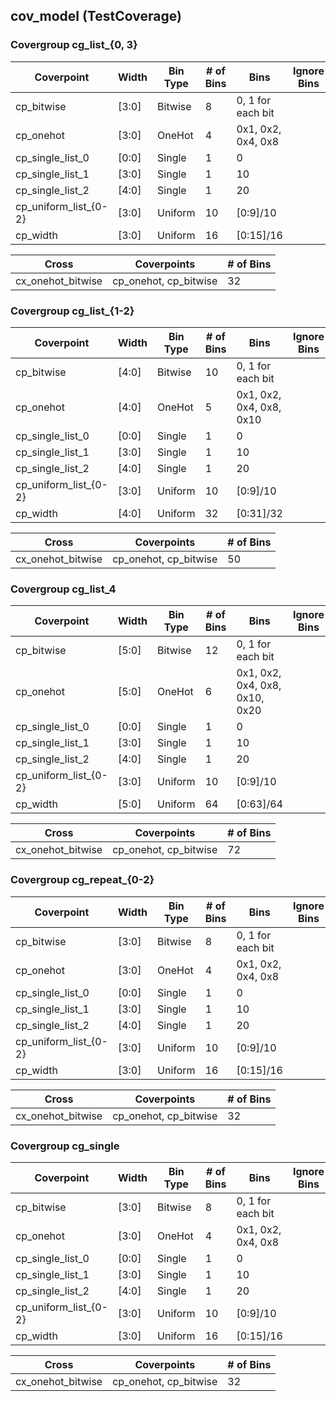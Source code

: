 ## cov_model (TestCoverage)

### Covergroup cg_list_{0, 3}

| Coverpoint            | Width   | Bin Type   |   # of Bins | Bins               | Ignore Bins   | Illegal Bins   |
|-----------------------|---------|------------|-------------|--------------------|---------------|----------------|
| cp_bitwise            | [3:0]   | Bitwise    |           8 | 0, 1 for each bit  |               |                |
| cp_onehot             | [3:0]   | OneHot     |           4 | 0x1, 0x2, 0x4, 0x8 |               |                |
| cp_single_list_0      | [0:0]   | Single     |           1 | 0                  |               |                |
| cp_single_list_1      | [3:0]   | Single     |           1 | 10                 |               |                |
| cp_single_list_2      | [4:0]   | Single     |           1 | 20                 |               |                |
| cp_uniform_list_{0-2} | [3:0]   | Uniform    |          10 | [0:9]/10           |               |                |
| cp_width              | [3:0]   | Uniform    |          16 | [0:15]/16          |               |                |

| Cross             | Coverpoints           |   # of Bins |
|-------------------|-----------------------|-------------|
| cx_onehot_bitwise | cp_onehot, cp_bitwise |          32 |

### Covergroup cg_list_{1-2}

| Coverpoint            | Width   | Bin Type   |   # of Bins | Bins                     | Ignore Bins   | Illegal Bins   |
|-----------------------|---------|------------|-------------|--------------------------|---------------|----------------|
| cp_bitwise            | [4:0]   | Bitwise    |          10 | 0, 1 for each bit        |               |                |
| cp_onehot             | [4:0]   | OneHot     |           5 | 0x1, 0x2, 0x4, 0x8, 0x10 |               |                |
| cp_single_list_0      | [0:0]   | Single     |           1 | 0                        |               |                |
| cp_single_list_1      | [3:0]   | Single     |           1 | 10                       |               |                |
| cp_single_list_2      | [4:0]   | Single     |           1 | 20                       |               |                |
| cp_uniform_list_{0-2} | [3:0]   | Uniform    |          10 | [0:9]/10                 |               |                |
| cp_width              | [4:0]   | Uniform    |          32 | [0:31]/32                |               |                |

| Cross             | Coverpoints           |   # of Bins |
|-------------------|-----------------------|-------------|
| cx_onehot_bitwise | cp_onehot, cp_bitwise |          50 |

### Covergroup cg_list_4

| Coverpoint            | Width   | Bin Type   |   # of Bins | Bins                           | Ignore Bins   | Illegal Bins   |
|-----------------------|---------|------------|-------------|--------------------------------|---------------|----------------|
| cp_bitwise            | [5:0]   | Bitwise    |          12 | 0, 1 for each bit              |               |                |
| cp_onehot             | [5:0]   | OneHot     |           6 | 0x1, 0x2, 0x4, 0x8, 0x10, 0x20 |               |                |
| cp_single_list_0      | [0:0]   | Single     |           1 | 0                              |               |                |
| cp_single_list_1      | [3:0]   | Single     |           1 | 10                             |               |                |
| cp_single_list_2      | [4:0]   | Single     |           1 | 20                             |               |                |
| cp_uniform_list_{0-2} | [3:0]   | Uniform    |          10 | [0:9]/10                       |               |                |
| cp_width              | [5:0]   | Uniform    |          64 | [0:63]/64                      |               |                |

| Cross             | Coverpoints           |   # of Bins |
|-------------------|-----------------------|-------------|
| cx_onehot_bitwise | cp_onehot, cp_bitwise |          72 |

### Covergroup cg_repeat_{0-2}

| Coverpoint            | Width   | Bin Type   |   # of Bins | Bins               | Ignore Bins   | Illegal Bins   |
|-----------------------|---------|------------|-------------|--------------------|---------------|----------------|
| cp_bitwise            | [3:0]   | Bitwise    |           8 | 0, 1 for each bit  |               |                |
| cp_onehot             | [3:0]   | OneHot     |           4 | 0x1, 0x2, 0x4, 0x8 |               |                |
| cp_single_list_0      | [0:0]   | Single     |           1 | 0                  |               |                |
| cp_single_list_1      | [3:0]   | Single     |           1 | 10                 |               |                |
| cp_single_list_2      | [4:0]   | Single     |           1 | 20                 |               |                |
| cp_uniform_list_{0-2} | [3:0]   | Uniform    |          10 | [0:9]/10           |               |                |
| cp_width              | [3:0]   | Uniform    |          16 | [0:15]/16          |               |                |

| Cross             | Coverpoints           |   # of Bins |
|-------------------|-----------------------|-------------|
| cx_onehot_bitwise | cp_onehot, cp_bitwise |          32 |

### Covergroup cg_single

| Coverpoint            | Width   | Bin Type   |   # of Bins | Bins               | Ignore Bins   | Illegal Bins   |
|-----------------------|---------|------------|-------------|--------------------|---------------|----------------|
| cp_bitwise            | [3:0]   | Bitwise    |           8 | 0, 1 for each bit  |               |                |
| cp_onehot             | [3:0]   | OneHot     |           4 | 0x1, 0x2, 0x4, 0x8 |               |                |
| cp_single_list_0      | [0:0]   | Single     |           1 | 0                  |               |                |
| cp_single_list_1      | [3:0]   | Single     |           1 | 10                 |               |                |
| cp_single_list_2      | [4:0]   | Single     |           1 | 20                 |               |                |
| cp_uniform_list_{0-2} | [3:0]   | Uniform    |          10 | [0:9]/10           |               |                |
| cp_width              | [3:0]   | Uniform    |          16 | [0:15]/16          |               |                |

| Cross             | Coverpoints           |   # of Bins |
|-------------------|-----------------------|-------------|
| cx_onehot_bitwise | cp_onehot, cp_bitwise |          32 |

